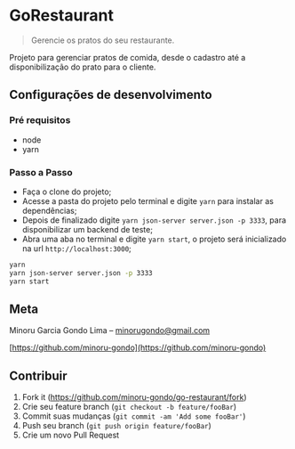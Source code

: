 # GoRestaurant
> Gerencie os pratos do seu restaurante.

Projeto para gerenciar pratos de comida, desde o cadastro até a disponibilização do prato para o cliente.

## Configurações de desenvolvimento

### Pré requisitos
* node
* yarn

### Passo a Passo

- Faça o clone do projeto;
- Acesse a pasta do projeto pelo terminal e digite ```yarn``` para instalar as dependências;
- Depois de finalizado digite ```yarn json-server server.json -p 3333```, para disponibilizar um backend de teste;
- Abra uma aba no terminal e digite ```yarn start```, o projeto será inicializado na url ```http://localhost:3000```;

```sh
yarn
yarn json-server server.json -p 3333
yarn start
```

## Meta

Minoru Garcia Gondo Lima – minorugondo@gmail.com

[https://github.com/minoru-gondo](https://github.com/minoru-gondo)

## Contribuir

1. Fork it (<https://github.com/minoru-gondo/go-restaurant/fork>)
2. Crie seu feature branch (`git checkout -b feature/fooBar`)
3. Commit suas mudanças (`git commit -am 'Add some fooBar'`)
4. Push seu branch (`git push origin feature/fooBar`)
5. Crie um novo Pull Request
